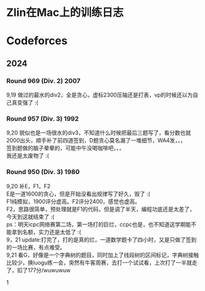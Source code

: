 # Zlin在Mac上的训练日志

# Codeforces
## 2024
### Round 969 (Div. 2)  2007  
9,19 做过的最水的div2，全是贪心，虚标2300压轴还是打表，vp的时候还以为自己真变强了 :(  
  
### Round 957 (Div. 3)  1992  
9,20 貌似也是一场很水的div3，不知道什么时候把最后三题写了，看分数也就2000出头，顺手补了前四道签到，D题贪心莫名漏了一堆细节，WA4发，，，  
签到题做的脑子晕晕的，可能中午没喝咖啡吧，，，  
我还是太废物了 :(  
  
### Round 950 (Div. 3)  1980  
9,20 补E，F1，F2  
E是一道1600的贪心，但是开始没看出规律写了好久，毁了 :(  
F1纯模拟，1900评分虚高。F2评分2400，感觉也虚高。  
F2，思路很简单，预处理就是F1的代码，但是调了半天，编程功底还是太差了，今天到这就结束了 :(  
ps：明天icpc网络赛第二场，第一场打的巨烂，ccpc也是，也不知道这学期能不能拿到名额，实力还是太低了 :(  
9，21 update:打完了，打的是真的烂，一道数学题卡了四小时，又是只做了签到的一场比赛，有点难受。  
9,21 看G，好像是一个字典树的题目，同时加上了线段树的区间标记，字典树接触比较少，换luogu练一会，突然有牛客周赛，去打一个试试看，上次打了一半就走了，扣了177分/wuwuwuw   

1